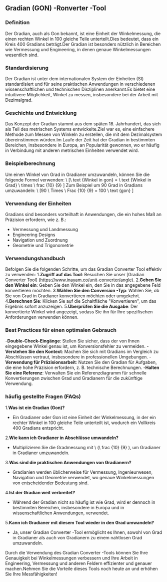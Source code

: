 ## Gradian (GON) -Ronverter -Tool

### Definition
Der Gradian, auch als Gon bekannt, ist eine Einheit der Winkelmessung, die einen rechten Winkel in 100 gleiche Teile unterteilt.Dies bedeutet, dass ein Kreis 400 Gradians beträgt.Der Gradian ist besonders nützlich in Bereichen wie Vermessung und Engineering, in denen genaue Winkelmessungen wesentlich sind.

### Standardisierung
Der Gradian ist unter dem internationalen System der Einheiten (SI) standardisiert und für seine praktischen Anwendungen in verschiedenen wissenschaftlichen und technischen Disziplinen anerkannt.Es bietet eine intuitivere Möglichkeit, Winkel zu messen, insbesondere bei der Arbeit mit Dezimalgrad.

### Geschichte und Entwicklung
Das Konzept der Gradian stammt aus dem späten 18. Jahrhundert, das sich als Teil des metrischen Systems entwickelte.Ziel war es, eine einfachere Methode zum Messen von Winkeln zu erstellen, die mit dem Dezimalsystem übereinstimmen würden.Im Laufe der Zeit hat der Gradian in bestimmten Bereichen, insbesondere in Europa, an Popularität gewonnen, wo er häufig in Verbindung mit anderen metrischen Einheiten verwendet wird.

### Beispielberechnung
Um einen Winkel von Grad in Gradianer umzuwandeln, können Sie die folgende Formel verwenden:
\ [\ text {Winkel in gon} = \ text {Winkel in Grad} \ times \ frac {10} {9} \]
Zum Beispiel um 90 Grad in Gradians umzuwandeln:
\ [90 \ Times \ Frac {10} {9} = 100 \ text {gon} \]

### Verwendung der Einheiten
Gradians sind besonders vorteilhaft in Anwendungen, die ein hohes Maß an Präzision erfordern, wie z. B.:
- Vermessung und Landmessung
- Engineering Designs
- Navigation und Zuordnung
- Geometrie und Trigonometrie

### Verwendungshandbuch
Befolgen Sie die folgenden Schritte, um das Gradian Converter Tool effektiv zu verwenden:
1.**Zugriff auf das Tool**: Besuchen Sie unser [Gradian Converter Tool] (https://www.inayam.co/unit-converter/angle).
2.**Geben Sie den Winkel ein**: Geben Sie den Winkel ein, den Sie in das angegebene Feld konvertieren möchten.
3.**Wählen Sie den Conversion -Typ**: Wählen Sie, ob Sie von Grad in Gradianer konvertieren möchten oder umgekehrt.
4.**Berechnen Sie**: Klicken Sie auf die Schaltfläche "Konvertieren", um das Ergebnis sofort anzuzeigen.
5.**Überprüfen Sie die Ausgabe**: Der konvertierte Winkel wird angezeigt, sodass Sie ihn für Ihre spezifischen Anforderungen verwenden können.

### Best Practices für einen optimalen Gebrauch
-**Double-Check-Eingänge**: Stellen Sie sicher, dass der von Ihnen eingegebene Winkel genau ist, um Konversionsfehler zu vermeiden.
-**Verstehen Sie den Kontext**: Machen Sie sich mit Gradians im Vergleich zu Abschlüssen vertraut, insbesondere in professionellen Umgebungen.
-**Verwendung für Präzisionsarbeit**: Nutzen Sie den Gradian für Aufgaben, die eine hohe Präzision erfordern, z. B. technische Berechnungen.
-**Halten Sie eine Referenz**: Verwalten Sie ein Referenzdiagramm für schnelle Konvertierungen zwischen Grad und Gradianern für die zukünftige Verwendung.

### häufig gestellte Fragen (FAQs)

1.**Was ist ein Gradian (Gon)?**
- Ein Gradianer oder Gon ist eine Einheit der Winkelmessung, in der ein rechter Winkel in 100 gleiche Teile unterteilt ist, wodurch ein Vollkreis 400 Gradians entspricht.

2.**Wie kann ich Gradianer in Abschlüsse umwandeln?**
- Multiplizieren Sie die Gradmessung mit \ (\ frac {10} {9} \), um Gradianer in Gradianer umzuwandeln.

3.**Was sind die praktischen Anwendungen von Gradianern?**
- Gradianien werden üblicherweise für Vermessung, Ingenieurwesen, Navigation und Geometrie verwendet, wo genaue Winkelmessungen von entscheidender Bedeutung sind.

4.**Ist der Gradian weit verbreitet?**
- Während der Gradian nicht so häufig ist wie Grad, wird er dennoch in bestimmten Bereichen, insbesondere in Europa und in wissenschaftlichen Anwendungen, verwendet.

5.**Kann ich Gradianer mit diesem Tool wieder in den Grad umwandeln?**
- Ja, unser Gradian Converter -Tool ermöglicht es Ihnen, sowohl von Grad in Gradianer als auch von Gradianern zu einem nahtlosen Grad umzuwandeln.

Durch die Verwendung des Gradian Converter -Tools können Sie Ihre Genauigkeit bei Winkelmessungen verbessern und Ihre Arbeit in Engineering, Vermessung und anderen Feldern effizienter und genauer machen.Nehmen Sie die Vorteile dieses Tools noch heute an und erhöhen Sie Ihre Messfähigkeiten!